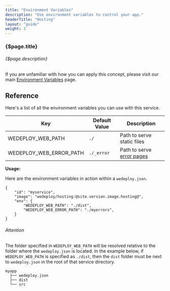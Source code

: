 ```yaml
---
title: "Environment Variables"
description: "Use environment variables to control your app."
headerTitle: "Hosting"
layout: "guide"
weight: 3
---
```


### {$page.title}

###### {$page.description}

<aside>

If you are unfamiliar with how you can apply this concept, please visit our main [Environment Variables](/docs/intro/environment-variables/) page.

</aside>

<article id="1">

## Reference

Here's a list of all the environment variables you can use with this service.

<div class="table-container">

| Key | Default Value | Description |
| - | - | - |
| WEDEPLOY_WEB_PATH | `./` | Path to serve static files |
| WEDEPLOY_WEB_ERROR_PATH | `./_error` | Path to serve [error pages](/docs/hosting/custom-error-pages/) |

</div>

**Usage:**

Here are the environment variables in action within a `wedeploy.json`.

```application/json
{
	"id": "myservice",
	"image": "wedeploy/hosting:@site.version.image.hosting@",
	"env": {
		"WEDEPLOY_WEB_PATH": "./dist",
		"WEDEPLOY_WEB_ERROR_PATH": "./myerrors",
	}
}
```


<aside>

###### <span class="icon-16-alert"></span> Attention

The folder specified in `WEDEPLOY_WEB_PATH` will be resolved relative to the folder where the `wedeploy.json` is located. In the example below, if `WEDEPLOY_WEB_PATH` is specified as `./dist`, then the `dist` folder must be next to `wedeploy.json` in the root of that service directory.

```
myapp
  ├── wedeploy.json
  ├── dist
  └── src
```

</aside>

</article>
